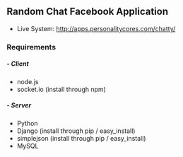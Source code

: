 ## Random Chat Facebook Application  
- Live System: http://apps.personalitycores.com/chatty/

### Requirements

##### - Client  
- node.js 
- socket.io (install through npm)

##### - Server
- Python
- Django (install through pip / easy_install)
- simplejson (install through pip / easy_install)
- MySQL
